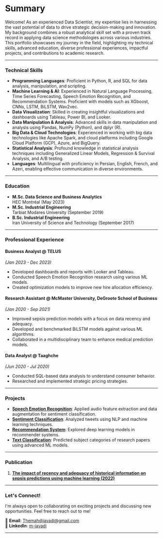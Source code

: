 # Summary

Welcome! As an experienced Data Scientist, my expertise lies in harnessing the vast 
potential of data to drive strategic decision-making and innovation. My background 
combines a robust analytical skill set with a proven track record in applying data 
science methodologies across various industries. This portfolio showcases my journey 
in the field, highlighting my technical skills, advanced education, diverse 
professional experiences, impactful projects, and contributions to academic research.


---

### Technical Skills

- **Programming Languages**: Proficient in Python, R, and SQL for data analysis, manipulation, and scripting.
- **Machine Learning & AI**: Experienced in Natural Language Processing, Time Series Forecasting, Speech Emotion Recognition, and Recommendation Systems. Proficient with models such as XGboost, CNNs, LSTM, BiLSTM, Wav2vec.
- **Data Visualization**: Skilled in creating insightful visualizations and dashboards using Tableau, Power BI, and Looker.
- **Data Manipulation & Analysis**: Advanced skills in data manipulation and analysis using Pandas, NumPy (Python), and dplyr (R).
- **Big Data & Cloud Technologies**: Experienced in working with big data technologies like Apache Spark, and cloud platforms including Google Cloud Platform (GCP), Azure, and BigQuery.
- **Statistical Analysis**: Profound knowledge in statistical analysis techniques including Generalized Linear Models, Regression & Survival Analysis, and A/B testing.
- **Languages**: Multilingual with proficiency in Persian, English, French, and Azeri, enabling effective communication in diverse environments.


---

### Education
- **M.Sc. Data Science and Business Analytics**  
  HEC Montréal (May 2023)
- **M.Sc. Industrial Engineering**  
  Tarbiat Modares University (September 2019)
- **B.Sc. Industrial Engineering**  
  Iran University of Science and Technology (September 2017)

---

### Professional Experience

#### Business Analyst @ TELUS
*(Jan 2023 - Dec 2023)*
- Developed dashboards and reports with Looker and Tableau.
- Conducted Speech Emotion Recognition research using various ML models.
- Created optimization models to improve new hire allocation efficiency.

#### Research Assistant @ McMaster University, DeGroote School of Business
*(Jan 2020 - Sep 2021)*
- Improved sepsis prediction models with a focus on data recency and adequacy.
- Developed and benchmarked BiLSTM models against various ML algorithms.
- Collaborated in a multidisciplinary team to enhance medical prediction models.

#### Data Analyst @ Taaghche
*(Jun 2020 - Jul 2020)*
- Conducted SQL-based data analysis to understand consumer behavior.
- Researched and implemented strategic pricing strategies.

---

### Projects

- [**Speech Emotion Recognition**](https://github.com/m-djawadi/SER): Applied audio feature extraction and data augmentation for sentiment classification.
- [**Sentiment Classification**](https://github.com/m-djawadi/Twitter_OnlineLearning): Analyzed tweets using NLP and machine learning techniques.
- [**Recommendation System**](https://github.com/m-djawadi/Recom_Sys): Explored deep learning models in recommender systems.
- [**Text Classification**](https://github.com/m-djawadi/Txt_classification): Predicted subject categories of research papers using advanced ML models.

---

### Publication

1. [**The impact of recency and adequacy of historical information on sepsis predictions using machine learning (2022)**](https://doi.org/10.1038/s41598-021-00220-x)

---


### Let's Connect!

I'm always open to collaborating on exciting projects and discussing new opportunities. Feel free to reach out to me!

📧 **Email**: [Themahdijavadi@gmail.com](mailto:Themahdijavadi@gmail.com)  
🔗 **LinkedIn**: [m-javadi](https://www.linkedin.com/in/m-javadi/)

---
